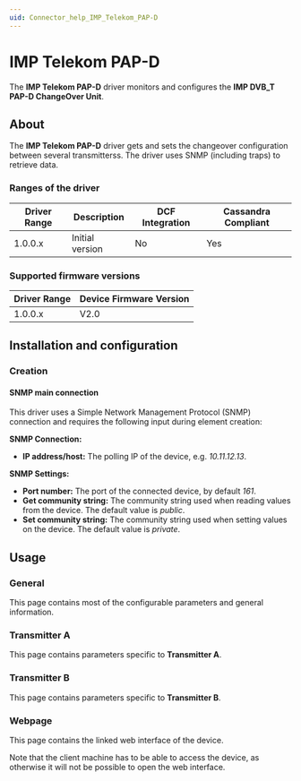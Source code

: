 ```yaml
---
uid: Connector_help_IMP_Telekom_PAP-D
---
```


# IMP Telekom PAP-D

The **IMP Telekom PAP-D** driver monitors and configures the **IMP DVB_T PAP-D ChangeOver Unit**.

## About

The **IMP Telekom PAP-D** driver gets and sets the changeover configuration between several transmitterss. The driver uses SNMP (including traps) to retrieve data.

### Ranges of the driver

| **Driver Range** | **Description** | **DCF Integration** | **Cassandra Compliant** |
|------------------|-----------------|---------------------|-------------------------|
| 1.0.0.x          | Initial version | No                  | Yes                     |

### Supported firmware versions

| **Driver Range** | **Device Firmware Version** |
|------------------|-----------------------------|
| 1.0.0.x          | V2.0                        |

## Installation and configuration

### Creation

#### SNMP main connection

This driver uses a Simple Network Management Protocol (SNMP) connection and requires the following input during element creation:

**SNMP Connection:**

- **IP address/host:** The polling IP of the device, e.g. *10.11.12.13*.

**SNMP Settings:**

- **Port number:** The port of the connected device, by default *161*.
- **Get community string:** The community string used when reading values from the device. The default value is *public*.
- **Set community string:** The community string used when setting values on the device. The default value is *private*.

## Usage

### General

This page contains most of the configurable parameters and general information.

### Transmitter A

This page contains parameters specific to **Transmitter A**.

### Transmitter B

This page contains parameters specific to **Transmitter B**.

### Webpage

This page contains the linked web interface of the device.

Note that the client machine has to be able to access the device, as otherwise it will not be possible to open the web interface.

